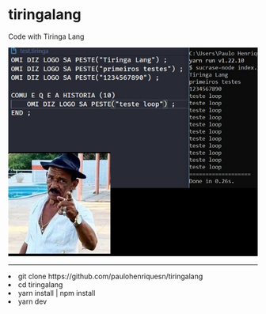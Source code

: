# tiringalang
Code with Tiringa Lang
<center>
<img src="banner.png">
  </center>


<hr>

<li>git clone https://github.com/paulohenriquesn/tiringalang</li>
<li> cd tiringalang </li>
<li> yarn install | npm install </li>
<li> yarn dev </li>
